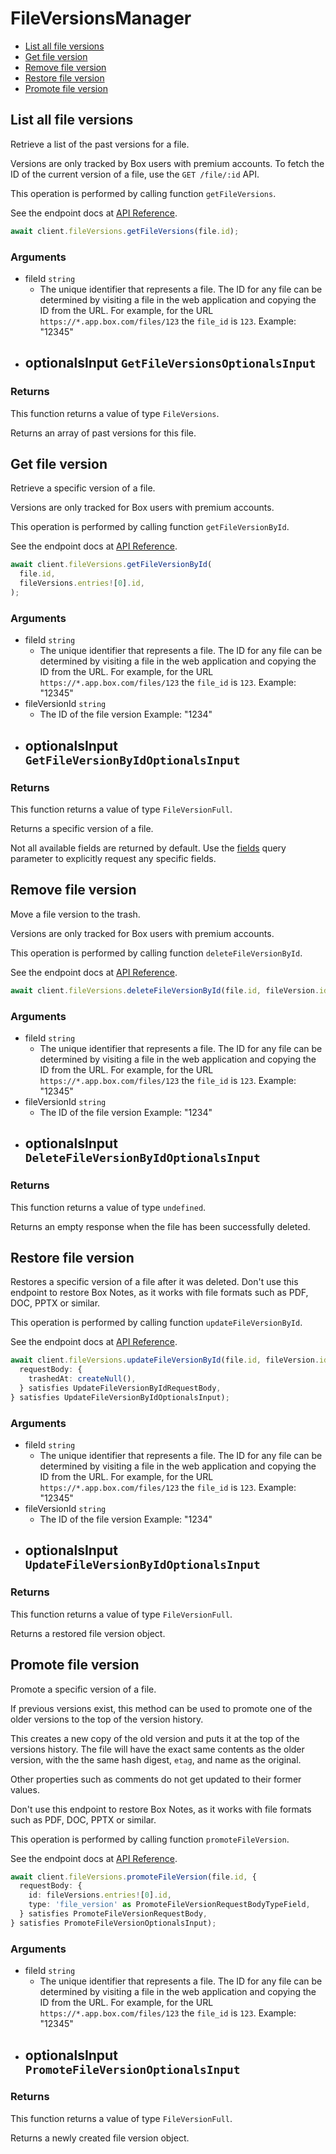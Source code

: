 # FileVersionsManager

- [List all file versions](#list-all-file-versions)
- [Get file version](#get-file-version)
- [Remove file version](#remove-file-version)
- [Restore file version](#restore-file-version)
- [Promote file version](#promote-file-version)

## List all file versions

Retrieve a list of the past versions for a file.

Versions are only tracked by Box users with premium accounts. To fetch the ID
of the current version of a file, use the `GET /file/:id` API.

This operation is performed by calling function `getFileVersions`.

See the endpoint docs at
[API Reference](https://developer.box.com/reference/get-files-id-versions/).

<!-- sample get_files_id_versions -->

```ts
await client.fileVersions.getFileVersions(file.id);
```

### Arguments

- fileId `string`
  - The unique identifier that represents a file. The ID for any file can be determined by visiting a file in the web application and copying the ID from the URL. For example, for the URL `https://*.app.box.com/files/123` the `file_id` is `123`. Example: "12345"
- optionalsInput `GetFileVersionsOptionalsInput`
  -

### Returns

This function returns a value of type `FileVersions`.

Returns an array of past versions for this file.

## Get file version

Retrieve a specific version of a file.

Versions are only tracked for Box users with premium accounts.

This operation is performed by calling function `getFileVersionById`.

See the endpoint docs at
[API Reference](https://developer.box.com/reference/get-files-id-versions-id/).

<!-- sample get_files_id_versions_id -->

```ts
await client.fileVersions.getFileVersionById(
  file.id,
  fileVersions.entries![0].id,
);
```

### Arguments

- fileId `string`
  - The unique identifier that represents a file. The ID for any file can be determined by visiting a file in the web application and copying the ID from the URL. For example, for the URL `https://*.app.box.com/files/123` the `file_id` is `123`. Example: "12345"
- fileVersionId `string`
  - The ID of the file version Example: "1234"
- optionalsInput `GetFileVersionByIdOptionalsInput`
  -

### Returns

This function returns a value of type `FileVersionFull`.

Returns a specific version of a file.

Not all available fields are returned by default. Use the
[fields](#param-fields) query parameter to explicitly request
any specific fields.

## Remove file version

Move a file version to the trash.

Versions are only tracked for Box users with premium accounts.

This operation is performed by calling function `deleteFileVersionById`.

See the endpoint docs at
[API Reference](https://developer.box.com/reference/delete-files-id-versions-id/).

<!-- sample delete_files_id_versions_id -->

```ts
await client.fileVersions.deleteFileVersionById(file.id, fileVersion.id);
```

### Arguments

- fileId `string`
  - The unique identifier that represents a file. The ID for any file can be determined by visiting a file in the web application and copying the ID from the URL. For example, for the URL `https://*.app.box.com/files/123` the `file_id` is `123`. Example: "12345"
- fileVersionId `string`
  - The ID of the file version Example: "1234"
- optionalsInput `DeleteFileVersionByIdOptionalsInput`
  -

### Returns

This function returns a value of type `undefined`.

Returns an empty response when the file has been successfully
deleted.

## Restore file version

Restores a specific version of a file after it was deleted.
Don't use this endpoint to restore Box Notes,
as it works with file formats such as PDF, DOC,
PPTX or similar.

This operation is performed by calling function `updateFileVersionById`.

See the endpoint docs at
[API Reference](https://developer.box.com/reference/put-files-id-versions-id/).

<!-- sample put_files_id_versions_id -->

```ts
await client.fileVersions.updateFileVersionById(file.id, fileVersion.id, {
  requestBody: {
    trashedAt: createNull(),
  } satisfies UpdateFileVersionByIdRequestBody,
} satisfies UpdateFileVersionByIdOptionalsInput);
```

### Arguments

- fileId `string`
  - The unique identifier that represents a file. The ID for any file can be determined by visiting a file in the web application and copying the ID from the URL. For example, for the URL `https://*.app.box.com/files/123` the `file_id` is `123`. Example: "12345"
- fileVersionId `string`
  - The ID of the file version Example: "1234"
- optionalsInput `UpdateFileVersionByIdOptionalsInput`
  -

### Returns

This function returns a value of type `FileVersionFull`.

Returns a restored file version object.

## Promote file version

Promote a specific version of a file.

If previous versions exist, this method can be used to
promote one of the older versions to the top of the version history.

This creates a new copy of the old version and puts it at the
top of the versions history. The file will have the exact same contents
as the older version, with the the same hash digest, `etag`, and
name as the original.

Other properties such as comments do not get updated to their
former values.

Don't use this endpoint to restore Box Notes,
as it works with file formats such as PDF, DOC,
PPTX or similar.

This operation is performed by calling function `promoteFileVersion`.

See the endpoint docs at
[API Reference](https://developer.box.com/reference/post-files-id-versions-current/).

<!-- sample post_files_id_versions_current -->

```ts
await client.fileVersions.promoteFileVersion(file.id, {
  requestBody: {
    id: fileVersions.entries![0].id,
    type: 'file_version' as PromoteFileVersionRequestBodyTypeField,
  } satisfies PromoteFileVersionRequestBody,
} satisfies PromoteFileVersionOptionalsInput);
```

### Arguments

- fileId `string`
  - The unique identifier that represents a file. The ID for any file can be determined by visiting a file in the web application and copying the ID from the URL. For example, for the URL `https://*.app.box.com/files/123` the `file_id` is `123`. Example: "12345"
- optionalsInput `PromoteFileVersionOptionalsInput`
  -

### Returns

This function returns a value of type `FileVersionFull`.

Returns a newly created file version object.
